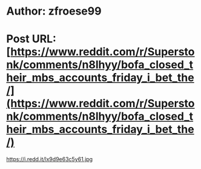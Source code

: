# Author: zfroese99
# Post URL: [https://www.reddit.com/r/Superstonk/comments/n8lhyy/bofa_closed_their_mbs_accounts_friday_i_bet_the/](https://www.reddit.com/r/Superstonk/comments/n8lhyy/bofa_closed_their_mbs_accounts_friday_i_bet_the/)


https://i.redd.it/lx9d9e63c5y61.jpg